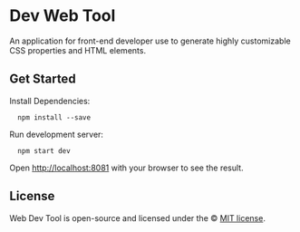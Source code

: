 # Dev Web Tool

An application for front-end developer use to generate highly customizable CSS properties and HTML elements.

## Get Started

Install Dependencies: 
 
```
  npm install --save
```

Run development server:

```
  npm start dev
```

Open [http://localhost:8081](http://localhost:8081) with your browser to see the result.

## License

Web Dev Tool is open-source and licensed under the © [MIT license](LICENSE).